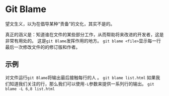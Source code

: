 # Git Blame
望文生义，以为在倡导某种“责备”的文化，其实不是的。

真正的涵义是：知道谁在文件的某些部分工作，从而帮助将来改进的开发者，这是非常有用处的。 这是`git Blame`发挥作用的地方。
`git blame <file>`显示每一行最后一次修改文件的的修订版和作者。

## 示例
对文件运行`git Blame`将输出最后接触每行的人 。
`git blame list.html`
如果我们知道我们关注的行，那么我们可以使用`-L`参数来提供一系列行的输出。
`git blame -L 6,8 list.html`
